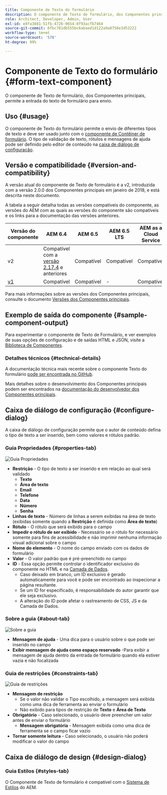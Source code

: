 ```yaml
---
title: Componente de Texto do formulário
description: O componente de Texto de formulário, dos Componentes principais, permite a entrada do texto de formulário para envio.
role: Architect, Developer, Admin, User
exl-id: e8fa3881-51fb-4726-9654-8f93acfb7464
source-git-commit: 6fbc781db555bc6abaed1d122a9a8756e3d53222
workflow-type: tm+mt
source-wordcount: '578'
ht-degree: 99%

---
```


# Componente de Texto do formulário {#form-text-component}

O componente de Texto de formulário, dos Componentes principais, permite a entrada do texto de formulário para envio.

## Uso {#usage}

O componente de Texto do formulário permite o envio de diferentes tipos de texto e deve ser usado junto com o [componente de Contêiner de formulário](form-container.md). O tipo de validação de texto, rótulos e mensagens de ajuda pode ser definido pelo editor de conteúdo na [caixa de diálogo de configuração](#configure-dialog).

## Versão e compatibilidade {#version-and-compatibility}

A versão atual do componente de Texto de formulário é a v2, introduzida com a versão 2.0.0 dos Componentes principais em janeiro de 2018, e está descrita neste documento.

A tabela a seguir detalha todas as versões compatíveis do componente, as versões do AEM com as quais as versões do componente são compatíveis e os links para a documentação das versões anteriores.

| Versão do componente | AEM 6.4 | AEM 6.5 | AEM 6.5 LTS | AEM as a Cloud Service |
|--- |--- |--- |---|---|
| v2 | Compatível com a <br>[versão 2.17.4](/help/versions.md) e anteriores | Compatível | Compatível | Compatível |
| [v1](/help/components/v1/form-text-v1.md) | Compatível | Compatível | - | Compatível |

Para mais informações sobre as versões dos Componentes principais, consulte o documento [Versões dos Componentes principais](/help/versions.md).

## Exemplo de saída do componente {#sample-component-output}

Para experimentar o componente de Texto de Formulário, e ver exemplos de suas opções de configuração e de saídas HTML e JSON, visite a [Biblioteca de Componentes](https://adobe.com/go/aem_cmp_library_form_text_br).

### Detalhes técnicos {#technical-details}

A documentação técnica mais recente sobre o componente Texto do formulário [pode ser encontrada no GitHub](https://adobe.com/go/aem_cmp_tech_form_text_v2_br).

Mais detalhes sobre o desenvolvimento dos Componentes principais podem ser encontrados na [documentação do desenvolvedor dos Componentes principais](/help/developing/overview.md).

## Caixa de diálogo de configuração {#configure-dialog}

A caixa de diálogo de configuração permite que o autor de conteúdo defina o tipo de texto a ser inserido, bem como valores e rótulos padrão.

### Guia Propriedades {#properties-tab}

![Guia Propriedades](/help/assets/form-text-edit-properties.png)

* **Restrição** - O tipo de texto a ser inserido e em relação ao qual será validado
   * **Texto**
   * **Área de texto**
   * **Email**
   * **Telefone**
   * **Data**
   * **Número**
   * **Senha**
* **Linhas de texto** - Número de linhas a serem exibidas na área de texto (exibidas somente quando a **Restrição** é definida como **Área de texto**)
* **Rótulo** - O rótulo que será exibido para o campo
* **Impedir o rótulo de ser exibido** - Necessário se o rótulo for necessário somente para fins de acessibilidade e não imprimir nenhuma informação visual adicional sobre o campo
* **Nome do elemento** - O nome do campo enviado com os dados de formulário
* **Valor** - O valor padrão que é pré-preenchido no campo
* **ID** - Essa opção permite controlar o identificador exclusivo do componente no HTML e na [Camada de Dados](/help/developing/data-layer/overview.md).
   * Caso deixado em branco, um ID exclusivo é gerado automaticamente para você e pode ser encontrado ao inspecionar a página resultante.
   * Se um ID for especificado, é responsabilidade do autor garantir que ele seja exclusivo.
   * A alteração do ID pode afetar o rastreamento de CSS, JS e da Camada de Dados.

### Sobre a guia {#about-tab}

![Sobre a guia](/help/assets/form-text-edit-about.png)

* **Mensagem de ajuda** - Uma dica para o usuário sobre o que pode ser inserido no campo
* **Exibir mensagem de ajuda como espaço reservado** -Para exibir a mensagem de ajuda dentro da entrada de formulário quando ela estiver vazia e não focalizada

### Guia de restrições {#constraints-tab}

![Guia de restrições](/help/assets/form-text-edit-constraints.png)

* **Mensagem de restrição**
   * Se o valor não validar o Tipo escolhido, a mensagem será exibida como uma dica de ferramenta ao enviar o formulário
   * Não exibido para tipos de restrição de **Texto** e **Área de Texto**
* **Obrigatório** - Caso selecionado, o usuário deve preencher um valor antes de enviar o formulário
   * **Mensagem obrigatória** - Mensagem exibida como uma dica de ferramenta se o campo ficar vazio
* **Tornar somente leitura** - Caso selecionado, o usuário não poderá modificar o valor do campo

## Caixa de diálogo de design {#design-dialog}

### Guia Estilos {#styles-tab}

O Componente de Texto de formulário é compatível com o [Sistema de Estilos](/help/get-started/authoring.md#component-styling) do AEM.
